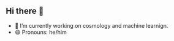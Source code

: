 ## Hi there 👋

<!--
**rtrotta/rtrotta** is a ✨ _special_ ✨ repository because its `README.md` (this file) appears on your GitHub profile.
-->

- 🔭 I’m currently working on cosmology and machine learnign.
- 😄 Pronouns: he/him

